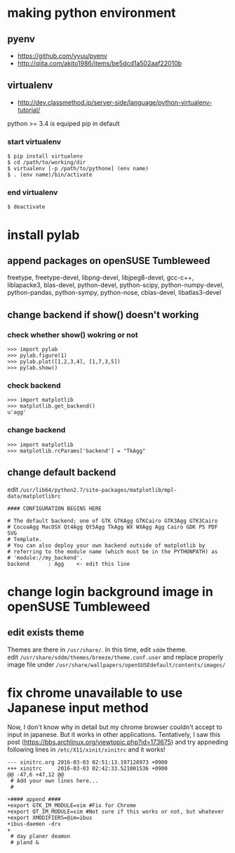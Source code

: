 # making python environment

## pyenv

- https://github.com/yyuu/pyenv
- http://qiita.com/akito1986/items/be5dcd1a502aaf22010b

## virtualenv

- http://dev.classmethod.jp/server-side/language/python-virtualenv-tutorial/

python >= 3.4 is equiped pip in default

### start virtualenv

    $ pip install virtualenv
    $ cd /path/to/working/dir
    $ virtualenv [-p /path/to/pythone] (env name)
    $ . (env name)/bin/activate

### end virtualenv
    
    $ deactivate

# install pylab

## append packages on openSUSE Tumbleweed

freetype, freetype-devel, libpng-devel, libjpeg8-devel, gcc-c++, liblapacke3, blas-devel, python-devel, python-scipy, 
python-numpy-devel, python-pandas, python-sympy, python-nose, cblas-devel, libatlas3-devel

## change backend if show() doesn't working

### check whether show() wokring or not

    >>> import pylab
    >>> pylab.figure(1)
    >>> pylab.plot([1,2,3,4], [1,7,3,5])
    >>> pylab.show()

### check backend

    >>> import matplotlib
    >>> matplotlib.get_backend()
    u'agg'

### change backend

    >>> import matplotlib
    >>> matplotlib.rcParams['backend'] = "TkAgg"

## change default backend

edit `/usr/lib64/python2.7/site-packages/matplotlib/mpl-data/matplotlibrc`

    #### CONFIGURATION BEGINS HERE
    
    # The default backend; one of GTK GTKAgg GTKCairo GTK3Agg GTK3Cairo
    # CocoaAgg MacOSX Qt4Agg Qt5Agg TkAgg WX WXAgg Agg Cairo GDK PS PDF SVG
    # Template.
    # You can also deploy your own backend outside of matplotlib by
    # referring to the module name (which must be in the PYTHONPATH) as
    # 'module://my_backend'.
    backend      : Agg    <- edit this line


# change login background image in openSUSE Tumbleweed

## edit exists theme

Themes are there in `/usr/share/`. In this time, edit `sddm` theme.  
edit `/usr/share/sddm/themes/breeze/theme.conf.user` and replace properly image file under `/usr/share/wallpapers/openSUSEdefault/contents/images/`

# fix chrome unavailable to use Japanese input method

Now, I don't know why in detail but my chrome browser couldn't accept to input in japanese. But it works in other applications.
Tentatively, I saw this post (https://bbs.archlinux.org/viewtopic.php?id=173675) and try appneding following lines in `/etc/X11/xinit/xinitrc` and it works!

```
--- xinitrc.org 2016-03-03 02:51:13.197128973 +0900
+++ xinitrc     2016-03-03 02:42:33.521001536 +0900
@@ -47,6 +47,12 @@
 # Add your own lines here...
 #
 
+#### append ####
+export GTK_IM_MODULE=xim #Fix for Chrome
+export QT_IM_MODULE=xim #Not sure if this works or not, but whatever
+export XMODIFIERS=@im=ibus
+ibus-daemon -drx
+
 # day planer deamon
 # pland &
 
```
